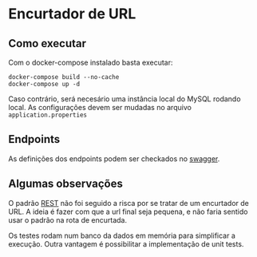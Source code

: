 # Encurtador de URL

## Como executar

Com o docker-compose instalado basta executar:

```
docker-compose build --no-cache
docker-compose up -d
```

Caso contrário, será necesário uma instância local do MySQL rodando local.
As configurações devem ser mudadas no arquivo `application.properties`

## Endpoints
As definições dos endpoints podem ser checkados no [swagger](http://localhost:8080/swagger-ui/index.html).


## Algumas observações

O padrão [REST](https://www.geeksforgeeks.org/rest-api-architectural-constraints/) não foi seguido a risca por 
se tratar de um encurtador de URL. A ideia é fazer com que a url final seja pequena,
e não faria sentido usar o padrão na rota de encurtada.

Os testes rodam num banco da dados em memória para simplificar a execução. Outra vantagem é possibilitar a implementação
de unit tests.


